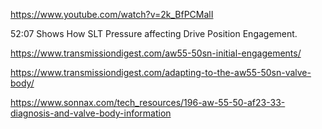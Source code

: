 https://www.youtube.com/watch?v=2k_BfPCMalI

52:07 Shows How SLT Pressure affecting Drive Position Engagement.

https://www.transmissiondigest.com/aw55-50sn-initial-engagements/

https://www.transmissiondigest.com/adapting-to-the-aw55-50sn-valve-body/

https://www.sonnax.com/tech_resources/196-aw-55-50-af23-33-diagnosis-and-valve-body-information


